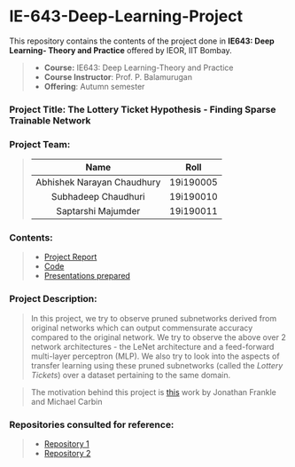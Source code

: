 # IE-643-Deep-Learning-Project
This repository contains the contents of the project done in **IE643: Deep Learning- Theory and Practice** offered by IEOR, IIT Bombay. 
> - **Course:**  IE643: Deep Learning-Theory and Practice
> - **Course Instructor**: Prof. P. Balamurugan
> - **Offering**: Autumn semester
### Project Title: The Lottery Ticket Hypothesis - Finding Sparse Trainable Network
### Project Team:
> | **Name** | **Roll** |
> | :---:   | :-: | 
> | Abhishek Narayan Chaudhury  | 19i190005 | 
> | Subhadeep Chaudhuri | 19i190010 | 
> | Saptarshi Majumder      | 19i190011 |
### Contents:
> - [Project Report](https://github.com/SubhadeepC28/IE-643-Deep-Learning-Project/blob/main/Report/C3POs_IE643_Project_Report.pdf)
> - [Code]()
> - [Presentations prepared](https://github.com/SubhadeepC28/IE-643-Deep-Learning-Project/tree/main/Presentations)
### Project Description: 
> In this project, we try to observe pruned subnetworks derived from original networks which can output commensurate accuracy compared to the original network. We try to observe the above over 2 network architectures - the LeNet architecture and a feed-forward multi-layer perceptron (MLP).
> We also try to look into the aspects of transfer learning using these pruned subnetworks (called the _Lottery Tickets_) over a dataset pertaining to the same domain.

> The motivation behind this project is [this](https://arxiv.org/abs/1803.03635) work by Jonathan Frankle and Michael Carbin 
### Repositories consulted for reference:
> <ul>
>  <li><a href='https://github.com/ktkth5/lottery-ticket-hyopothesis'>Repository 1</a>
>  <li><a href='https://github.com/rahulvigneswaran/Lottery-Ticket-Hypothesis-in-Pytorch'>Repository 2</a> 
> </ul>
